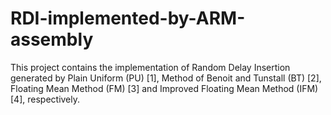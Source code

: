 # RDI-implemented-by-ARM-assembly
This project contains the implementation of Random Delay Insertion generated by Plain Uniform (PU) [1], Method of Benoit and Tunstall (BT) [2], Floating Mean Method (FM) [3] and Improved Floating Mean Method (IFM) [4], respectively.
